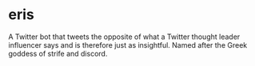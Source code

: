 # eris
A Twitter bot that tweets the opposite of what a Twitter thought leader influencer says and is therefore just as insightful. Named after the Greek goddess of strife and discord.
